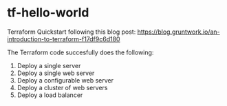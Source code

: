 # tf-hello-world
Terraform Quickstart following this blog post: https://blog.gruntwork.io/an-introduction-to-terraform-f17df9c6d180

The Terraform code succesfully does the following:
1. Deploy a single server
2. Deploy a single web server
3. Deploy a configurable web server
4. Deploy a cluster of web servers
5. Deploy a load balancer

